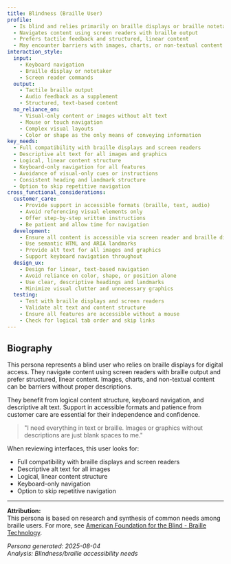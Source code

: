 ```yaml
---
title: Blindness (Braille User)
profile:
  - Is blind and relies primarily on braille displays or braille notetakers for digital access
  - Navigates content using screen readers with braille output
  - Prefers tactile feedback and structured, linear content
  - May encounter barriers with images, charts, or non-textual content
interaction_style:
  input:
    - Keyboard navigation
    - Braille display or notetaker
    - Screen reader commands
  output:
    - Tactile braille output
    - Audio feedback as a supplement
    - Structured, text-based content
  no_reliance_on:
    - Visual-only content or images without alt text
    - Mouse or touch navigation
    - Complex visual layouts
    - Color or shape as the only means of conveying information
key_needs:
  - Full compatibility with braille displays and screen readers
  - Descriptive alt text for all images and graphics
  - Logical, linear content structure
  - Keyboard-only navigation for all features
  - Avoidance of visual-only cues or instructions
  - Consistent heading and landmark structure
  - Option to skip repetitive navigation
cross_functional_considerations:
  customer_care:
    - Provide support in accessible formats (braille, text, audio)
    - Avoid referencing visual elements only
    - Offer step-by-step written instructions
    - Be patient and allow time for navigation
  development:
    - Ensure all content is accessible via screen reader and braille display
    - Use semantic HTML and ARIA landmarks
    - Provide alt text for all images and graphics
    - Support keyboard navigation throughout
  design_ux:
    - Design for linear, text-based navigation
    - Avoid reliance on color, shape, or position alone
    - Use clear, descriptive headings and landmarks
    - Minimize visual clutter and unnecessary graphics
  testing:
    - Test with braille displays and screen readers
    - Validate alt text and content structure
    - Ensure all features are accessible without a mouse
    - Check for logical tab order and skip links
---
```


## Biography

This persona represents a blind user who relies on braille displays for digital access. They navigate content using screen readers with braille output and prefer structured, linear content. Images, charts, and non-textual content can be barriers without proper descriptions.

They benefit from logical content structure, keyboard navigation, and descriptive alt text. Support in accessible formats and patience from customer care are essential for their independence and confidence.

> "I need everything in text or braille. Images or graphics without descriptions are just blank spaces to me."

When reviewing interfaces, this user looks for:
- Full compatibility with braille displays and screen readers
- Descriptive alt text for all images
- Logical, linear content structure
- Keyboard-only navigation
- Option to skip repetitive navigation

---

**Attribution:**  
This persona is based on research and synthesis of common needs among braille users. For more, see [American Foundation for the Blind - Braille Technology](https://www.afb.org/blindness-and-low-vision/using-technology/braille-technology).

*Persona generated: 2025-08-04*  
*Analysis: Blindness/braille accessibility needs*
